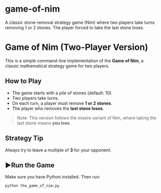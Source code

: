 # game-of-nim
A classic stone-removal strategy game (Nim) where two players take turns removing 1 or 2 stones. The player forced to take the last stone loses.
#  Game of Nim (Two-Player Version)

This is a simple command-line implementation of the **Game of Nim**, a classic mathematical strategy game for two players.

##  How to Play

- The game starts with a pile of stones (default: 10).
- Two players take turns.
- On each turn, a player must remove **1 or 2 stones**.
- The player who removes the **last stone loses**.

> Note: This version follows the *misère* variant of Nim, where taking the last stone means **you lose**.

##  Strategy Tip

Always try to leave a multiple of **3** for your opponent. 

## ▶Run the Game

Make sure you have Python installed. Then run:

```bash
python the_game_of_nim.py

